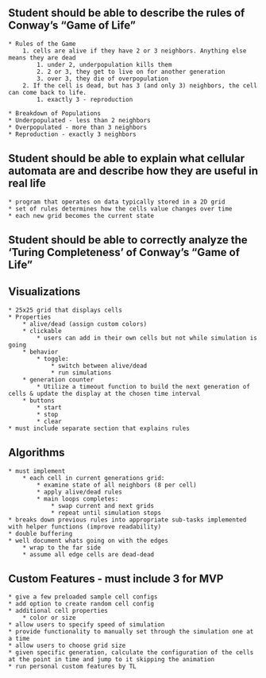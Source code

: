 ## Student should be able to describe the rules of Conway’s “Game of Life” 
    * Rules of the Game
        1. cells are alive if they have 2 or 3 neighbors. Anything else means they are dead
            1. under 2, underpopulation kills them
            2. 2 or 3, they get to live on for another generation 
            3. over 3, they die of overpopulation
        2. If the cell is dead, but has 3 (and only 3) neighbors, the cell can come back to life.
            1. exactly 3 - reproduction

    * Breakdown of Populations
    * Underpopulated - less than 2 neighbors
    * Overpopulated - more than 3 neighbors
    * Reproduction - exactly 3 neighbors

## Student should be able to explain what cellular automata are and describe how they are useful in real life
    * program that operates on data typically stored in a 2D grid
    * set of rules determines how the cells value changes over time
    * each new grid becomes the current state

## Student should be able to correctly analyze the ‘Turing Completeness’ of Conway’s “Game of Life”


## Visualizations
    * 25x25 grid that displays cells
    * Properties
        * alive/dead (assign custom colors)
        * clickable
            * users can add in their own cells but not while simulation is going
        * behavior
            * toggle: 
                * switch between alive/dead
                * run simulations
        * generation counter
            * Utilize a timeout function to build the next generation of cells & update the display at the chosen time interval
        * buttons
            * start
            * stop
            * clear
    * must include separate section that explains rules

## Algorithms
    * must implement
        * each cell in current generations grid:
            * examine state of all neighbors (8 per cell)
            * apply alive/dead rules
            * main loops completes:
                * swap current and next grids
                * repeat until simulation stops
    * breaks down previous rules into appropriate sub-tasks implemented with helper functions (improve readability)
    * double buffering
    * well document whats going on with the edges
        * wrap to the far side 
        * assume all edge cells are dead-dead

## Custom Features - must include 3 for MVP
    * give a few preloaded sample cell configs
    * add option to create random cell config 
    * additional cell properties
        * color or size
    * allow users to specify speed of simulation
    * provide functionality to manually set through the simulation one at a time
    * allow users to choose grid size
    * given specific generation, calculate the configuration of the cells at the point in time and jump to it skipping the animation
    * run personal custom features by TL 



